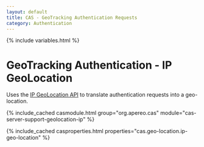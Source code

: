 ```yaml
---
layout: default
title: CAS - GeoTracking Authentication Requests
category: Authentication
---
```

{% include variables.html %}


# GeoTracking Authentication - IP GeoLocation

Uses the [IP GeoLocation API](https://ipgeolocation.io/) to translate authentication requests into a geo-location.

{% include_cached casmodule.html group="org.apereo.cas" module="cas-server-support-geolocation-ip" %}

{% include_cached casproperties.html properties="cas.geo-location.ip-geo-location" %}
